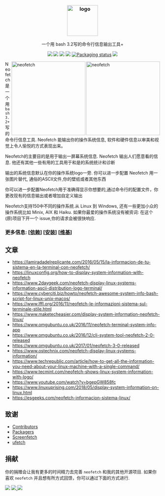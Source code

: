 <h3 align="center"><img src="https://i.imgur.com/ZQI2EYz.png" alt="logo" height="100px"></h3>
<p align="center">一个用 bash 3.2写的命令行信息输出工具+</p>

<p align="center">
<a href="https://discord.gg/BtnTPFF"><img src="https://img.shields.io/discord/440354555197128704.svg"></a>
<a href="https://travis-ci.org/dylanaraps/neofetch"><img src="https://travis-ci.org/dylanaraps/neofetch.svg?branch=master"></a>
<a href="./LICENSE.md"><img src="https://img.shields.io/badge/license-MIT-blue.svg"></a>
<a href="https://github.com/dylanaraps/neofetch/releases"><img src="https://img.shields.io/github/release/dylanaraps/neofetch.svg"></a>
<a href="https://repology.org/metapackage/neofetch"><img src="https://repology.org/badge/tiny-repos/neofetch.svg" alt="Packaging status"></a>
<a href="#donate"><img src="https://img.shields.io/badge/donate-donate-yellow.svg"></a>
</p>
<img src="https://i.imgur.com/GFmC5Ad.png" alt="neofetch" align="right" height="240px">

<img src="https://i.imgur.com/lUrkQBN.png" alt="neofetch" align="right" height="240px">  


Neofetch是一个用`bash 3.2+`写的命令行信息工具. Neofetch 能输出你的操作系统信息, 软件和硬件信息以审美和视觉上令人愉悦的方式表现出来。

Neofetch的主要目的是用于输出一屏幕系统信息. Neofetch 输出人们愿意看的信息. 他还有其他一些有用的工具用于和是的系统统计和诊断

输出的系统信息默认在你的操作系统logo一旁. 你可以进一步配置 Neofetch 用一张图片替代, 通俗的ASCII文件,你的壁纸或者其他东西  



你可以进一步配置Neofetch用于准确得显示你想要的,通过命令行的配置文件，你更改现有的信息输出或者增加自定义输出

Neofetch支持150中不同的操作系统.从 Linux 到 Windows, 还有一些更加小众的操作系统比如 Minix, AIX 和 Haiku. 如果你最爱的操作系统没有被资词: 在这个(原)项目下开一个 issue,你的请求会被很快响应.


### 更多信息: \[[依赖](https://github.com/dylanaraps/neofetch/wiki/Dependencies)\] \[[安装](https://github.com/dylanaraps/neofetch/wiki/Installation)\] \[[维基](https://github.com/dylanaraps/neofetch/wiki)\]

## 文章

- https://lamiradadelreplicante.com/2016/05/15/la-informacion-de-tu-sistema-en-la-terminal-con-neofetch/
- https://linuxconfig.org/how-to-display-system-information-with-neofetch
- https://www.2daygeek.com/neofetch-display-linux-systems-information-ascii-distribution-logo-terminal/
- https://www.cyberciti.biz/howto/neofetch-awesome-system-info-bash-script-for-linux-unix-macos/
- https://www.lffl.org/2016/11/neofetch-le-informazioni-sistema-sul-terminale-stile.html
- https://www.maketecheasier.com/display-system-information-neofetch-linux/
- https://www.omgubuntu.co.uk/2016/11/neofetch-terminal-system-info-app
- https://www.omgubuntu.co.uk/2016/12/cli-system-tool-neofetch-2-0-released
- https://www.omgubuntu.co.uk/2017/01/neofetch-3-0-released
- https://www.ostechnix.com/neofetch-display-linux-systems-information/
- https://www.techrepublic.com/article/how-to-get-all-the-information-you-need-about-your-linux-machine-with-a-single-command/
- https://www.tecmint.com/neofetch-shows-linux-system-information-with-logo/
- https://www.youtube.com/watch?v=bgepGW858fc
- https://www.linuxuprising.com/2018/05/display-system-information-on-linux.html
- https://esgeeks.com/neofetch-informacion-sistema-linux/


## 致谢

- [Contributors](https://github.com/dylanaraps/neofetch/contributors)
- [Packagers](https://github.com/dylanaraps/neofetch/issues/115)
- [Screenfetch](https://github.com/KittyKatt/screenFetch)
- [ufetch](https://github.com/jschx/ufetch)


## 捐献

你的捐赠会让我有更多的时间精力去完善 `neofetch` 和我的其他开源项目. 如果你喜欢 `neofetch` 并且想有所方式回馈，你可以通过下面的方式进行.

<a href="https://www.paypal.com/cgi-bin/webscr?cmd=_s-xclick&hosted_button_id=V7QNJNKS3WYVS"><img src="https://img.shields.io/badge/donate-paypal-yellow.svg"></a> <a href="https://www.patreon.com/dyla"><img src="https://img.shields.io/badge/donate-patreon-yellow.svg"> </a><a href="https://liberapay.com/2211/"><img src="https://img.shields.io/badge/donate-liberapay-yellow.svg"></a>

